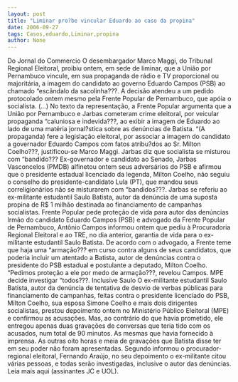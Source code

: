 ```yaml
---
layout: post
title: "Liminar pro?be vincular Eduardo ao caso da propina"
date: 2006-09-27
tags: Casos,eduardo,Liminar,propina
author: None
---
```

Do Jornal do Commercio
O desembargador Marco Maggi, do Tribunal Regional Eleitoral, proibiu ontem, em sede de liminar, que a União por Pernambuco vincule, em sua propaganda de rádio e TV proporcional ou majoritária, a imagem do candidato ao governo Eduardo Campos (PSB) ao chamado “escândalo da sacolinha???. A decisão atendeu a um pedido protocolado ontem mesmo pela Frente Popular de Pernambuco, que apóia o socialista. 
(...)
No texto da representação, a Frente Popular argumenta que a União por Pernambuco e Jarbas cometeram crime eleitoral, por veicular propaganda “caluniosa e indevida???, ao exibir a imagem de Eduardo ao lado de uma matéria jornal?stica sobre as denúncias de Batista. “(A propaganda) fere a legislação eleitoral, por associar a imagem do candidato a governador Eduardo Campos com fatos atribu?dos ao Sr. Milton Coelho???, justificou-se Marco Maggi.
Jarbas diz que socialista se misturou com “bandido??? 
Ex-governador e candidato ao Senado, Jarbas Vasconcelos (PMDB) alfinetou ontem seus adversários do PSB e afirmou que o presidente estadual licenciado da legenda, Milton Coelho, não seguiu o conselho do presidente-candidato Lula (PT), que mandou seus correligionários não se misturarem com “bandidos???. Jarbas se referiu ao ex-militante estudantil Saulo Batista, autor da denúncia de uma suposta propina de R$ 1 milhão destinada ao financiamento de campanhas socialistas.
Frente Popular pede proteção de vida para autor das denúncias
Irmão do candidato Eduardo Campos (PSB) e advogado da Frente Popular de Pernambuco, Antônio Campos informou ontem que pediu à Procuradoria Regional Eleitoral e ao TRE, no dia anterior, garantia de vida para o ex-militante estudantil Saulo Batista. De acordo com o advogado, a Frente teme que haja uma “armação??? em curso contra alguns de seus candidatos, que poderia incluir um atentado a Batista, autor de denúncias contra o presidente do PSB estadual e postulante a deputado, Milton Coelho.&nbsp; “Pedimos proteção a ele por medo de armação???, revelou Campos.
MPE decide investigar “todos???. Inclusive Saulo
O ex-militante estudantil Saulo Batista, autor da denúncia de tentativa de desvio de verbas públicas para financiamento de campanhas, feitas contra o presidente licenciado do PSB, Milton Coelho, sua esposa Simone Coelho e mais dois dirigentes socialistas, prestou depoimento ontem no Ministério Público Eleitoral (MPE) e confirmou as acusações. Mas, ao contrário do que havia prometido, ele entregou apenas duas gravações de conversas que teria tido com os acusados, num total de 90 minutos. As mesmas que havia fornecido à imprensa. As outras oito horas e meia de gravações que Batista disse ter em seu poder não foram apresentadas. Segundo informou o procurador-regional eleitoral, Fernando Araújo, no seu depoimento o ex-militante citou várias pessoas, e todas serão investigadas, inclusive o autor das denúncias.
Leia mais aqui (assinantes JC e UOL). 